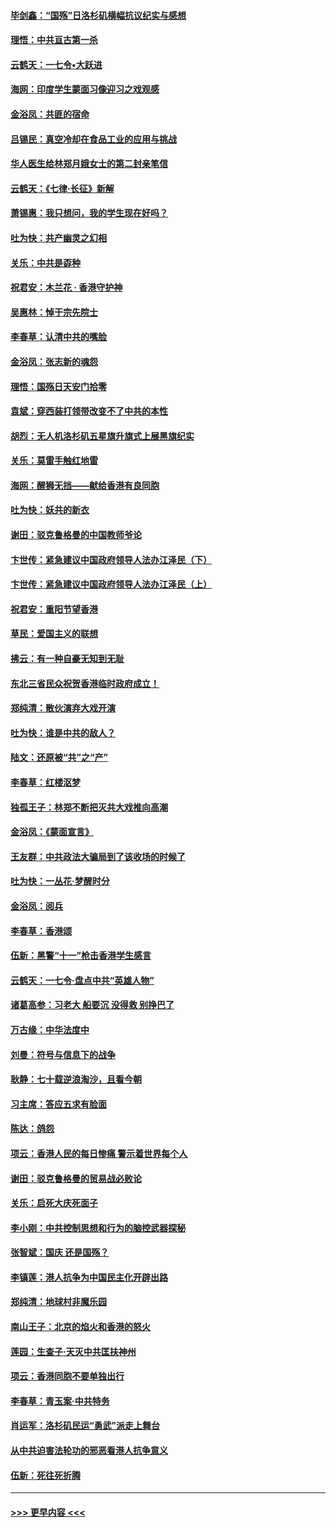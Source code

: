#### [毕剑鑫：“国殇”日洛杉矶横幅抗议纪实与感想](../pages/nsc993/n11591301.md?t=10162044) 
#### [理悟：中共亘古第一杀](../pages/nsc993/n11590734.md?t=10162044) 
#### [云鹤天：一七令•大跃进](../pages/nsc993/n11590699.md?t=10162044) 
#### [海网：印度学生蒙面习像迎习之戏观感](../pages/nsc993/n11590675.md?t=10162044) 
#### [金浴凤：共匪的宿命](../pages/nsc993/n11586383.md?t=10162044) 
#### [吕锡民：真空冷却在食品工业的应用与挑战](../pages/nsc993/n11585819.md?t=10162044) 
#### [华人医生给林郑月娥女士的第二封亲笔信](../pages/nsc993/n11585124.md?t=10162044) 
#### [云鹤天：《七律·长征》新解](../pages/nsc993/n11584578.md?t=10162044) 
#### [萧锡惠：我只想问，我的学生现在好吗？](../pages/nsc993/n11583828.md?t=10162044) 
#### [吐为快：共产幽灵之幻相](../pages/nsc993/n11583224.md?t=10162044) 
#### [关乐：中共是孬种](../pages/nsc993/n11582099.md?t=10162044) 
#### [祝君安：木兰花 · 香港守护神](../pages/nsc993/n11581782.md?t=10162044) 
#### [吴惠林：悼于宗先院士](../pages/nsc993/n11580283.md?t=10162044) 
#### [李春草：认清中共的嘴脸](../pages/nsc993/n11579954.md?t=10162044) 
#### [金浴凤：张志新的魂怨](../pages/nsc993/n11579913.md?t=10162044) 
#### [理悟：国殇日天安门拾零](../pages/nsc993/n11579843.md?t=10162044) 
#### [袁斌：穿西装打领带改变不了中共的本性](../pages/nsc993/n11579814.md?t=10162044) 
#### [胡烈：无人机洛杉矶五星旗升旗式上展黑旗纪实](../pages/nsc993/n11579322.md?t=10162044) 
#### [关乐：莫雷手触红地雷](../pages/nsc993/n11577862.md?t=10162044) 
#### [海网：醒狮无挡——献给香港有良同胞](../pages/nsc993/n11577835.md?t=10162044) 
#### [吐为快：妖共的新衣](../pages/nsc993/n11577575.md?t=10162044) 
#### [谢田：驳克鲁格曼的中国教师爷论](../pages/nsc993/n11575034.md?t=10162044) 
#### [卞世传：紧急建议中国政府领导人法办江泽民（下）](../pages/nsc993/n11573390.md?t=10162044) 
#### [卞世传：紧急建议中国政府领导人法办江泽民（上）](../pages/nsc993/n11573208.md?t=10162044) 
#### [祝君安：重阳节望香港](../pages/nsc993/n11573190.md?t=10162044) 
#### [草民：爱国主义的联想](../pages/nsc993/n11572333.md?t=10162044) 
#### [拂云：有一种自豪无知到无耻](../pages/nsc993/n11572006.md?t=10162044) 
#### [东北三省民众祝贺香港临时政府成立！](../pages/nsc993/n11571215.md?t=10162044) 
#### [郑纯清：散伙演弃大戏开演](../pages/nsc993/n11570826.md?t=10162044) 
#### [吐为快：谁是中共的敌人？](../pages/nsc993/n11570817.md?t=10162044) 
#### [陆文：还原被“共”之“产”](../pages/nsc993/n11570798.md?t=10162044) 
#### [李春草：红楼沤梦](../pages/nsc993/n11569673.md?t=10162044) 
#### [独孤王子：林郑不断把灭共大戏推向高潮](../pages/nsc993/n11569381.md?t=10162044) 
#### [金浴凤：《蒙面宣言》](../pages/nsc993/n11569368.md?t=10162044) 
#### [王友群：中共政法大骗局到了该收场的时候了](../pages/nsc993/n11568940.md?t=10162044) 
#### [吐为快：一丛花‧梦醒时分](../pages/nsc993/n11567491.md?t=10162044) 
#### [金浴凤：阅兵](../pages/nsc993/n11567454.md?t=10162044) 
#### [李春草：香港颂](../pages/nsc993/n11567444.md?t=10162044) 
#### [伍新：黑警“十一”枪击香港学生感言](../pages/nsc993/n11567426.md?t=10162044) 
#### [云鹤天：一七令‧盘点中共“英雄人物”](../pages/nsc993/n11567091.md?t=10162044) 
#### [诸葛高参：习老大 船要沉 没得救 别挣巴了](../pages/nsc993/n11566976.md?t=10162044) 
#### [万古缘：中华法度中](../pages/nsc993/n11566726.md?t=10162044) 
#### [刘曼：符号与信息下的战争](../pages/nsc993/n11564655.md?t=10162044) 
#### [耿静：七十载逆浪淘沙，且看今朝](../pages/nsc993/n11564520.md?t=10162044) 
#### [习主席：答应五求有脸面](../pages/nsc993/n11563953.md?t=10162044) 
#### [陈达：鸽怨](../pages/nsc993/n11561879.md?t=10162044) 
#### [项云：香港人民的每日惨痛  警示着世界每个人](../pages/nsc993/n11559273.md?t=10162044) 
#### [谢田：驳克鲁格曼的贸易战必败论](../pages/nsc993/n11555840.md?t=10162044) 
#### [关乐：启死大庆死面子](../pages/nsc993/n11556823.md?t=10162044) 
#### [李小刚：中共控制思想和行为的脑控武器探秘](../pages/nsc993/n11556776.md?t=10162044) 
#### [张智斌：国庆  还是国殇？](../pages/nsc993/n11556617.md?t=10162044) 
#### [李镇莲：港人抗争为中国民主化开辟出路](../pages/nsc993/n11556570.md?t=10162044) 
#### [郑纯清：地球村非魔乐园](../pages/nsc993/n11555415.md?t=10162044) 
#### [南山王子：北京的焰火和香港的怒火](../pages/nsc993/n11555318.md?t=10162044) 
#### [莲园：生查子·天灭中共匡扶神州](../pages/nsc993/n11555302.md?t=10162044) 
#### [项云：香港同胞不要单独出行](../pages/nsc993/n11555276.md?t=10162044) 
#### [李春草：青玉案‧中共特务](../pages/nsc993/n11552356.md?t=10162044) 
#### [肖运军：洛杉矶民运“勇武”派走上舞台](../pages/nsc993/n11551595.md?t=10162044) 
#### [从中共迫害法轮功的邪恶看港人抗争意义](../pages/nsc993/n11540858.md?t=10162044) 
#### [伍新：死往死折腾](../pages/nsc993/n11550174.md?t=10162044) 

----
#### [ >>> 更早内容 <<< ](../indexes/nsc993-earlier.md)

